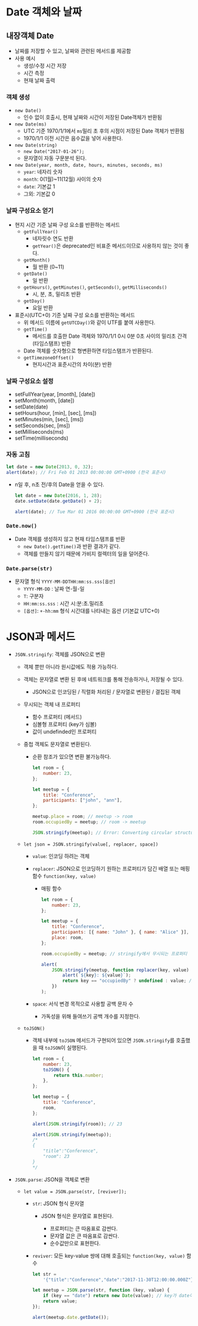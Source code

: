 # Date 객체와 날짜

## 내장객체 Date

-   날짜를 저장할 수 있고, 날짜와 관련된 메서드를 제공함
-   사용 예시
    -   생성/수정 시간 저장
    -   시간 측정
    -   현재 날짜 출력

### 객체 생성

-   `new Date()`
    -   인수 없이 호출시, 현재 날짜와 시간이 저장된 Date객체가 반환됨
-   `new Date(ms)`
    -   UTC 기준 1970/1/1에서 `ms`밀리 초 후의 시점이 저장된 Date 객체가 반환됨
    -   1970/1/1 이전 시간은 음수값을 넣어 사용한다.
-   `new Date(string)`
    -   `new Date("2017-01-26");`
    -   문자열이 자동 구문분석 된다.
-   `new Date(year, month, date, hours, minutes, seconds, ms)`
    -   `year`: 네자리 숫자
    -   `month`: 0(1월)~11(12월) 사이의 숫자
    -   `date`: 기본값 1
    -   그외: 기본값 0

### 날짜 구성요소 얻기

-   현지 시간 기준 날짜 구성 요소를 반환하는 메서드
    -   `getFullYear()`
        -   네자릿수 연도 반환
        -   `getYear()`은 deprecated인 비표준 메서드이므로 사용하지 않는 것이 좋다.
    -   `getMonth()`
        -   월 반환 (0~11)
    -   `getDate()`
        -   일 반환
    -   `getHours()`, `getMinutes()`, `getSeconds()`, `getMilliseconds()`
        -   시, 분, 초, 밀리초 반환
    -   `getDay()`
        -   요일 반환
-   표준시(UTC+0) 기준 날짜 구성 요소를 반환하는 메서드
    -   위 메서드 이름에 `getUTCDay()`와 같이 UTF를 붙여 사용한다.
    -   `getTime()`
        -   메서드를 호출한 Date 객체와 1970/1/1 0시 0분 0초 사이의 밀리초 간격(타임스탬프) 반환
    -   Date 객체를 숫자형으로 형변환하면 타임스탬프가 반환된다.
    -   `getTimezoneOffset()`
        -   현지시간과 표준시간의 차이(분) 반환

### 날짜 구성요소 설정

-   setFullYear(year, [month], [date])
-   setMonth(month, [date])
-   setDate(date)
-   setHours(hour, [min], [sec], [ms])
-   setMinutes(min, [sec], [ms])
-   setSeconds(sec, [ms])
-   setMilliseconds(ms)
-   setTime(milliseconds)

### 자동 고침

```js
let date = new Date(2013, 0, 32);
alert(date); // Fri Feb 01 2013 00:00:00 GMT+0900 (한국 표준시)
```

-   n일 후, n초 전/후의 Date을 얻을 수 있다.

    ```js
    let date = new Date(2016, 1, 28);
    date.setDate(date.getDate() + 2);

    alert(date); // Tue Mar 01 2016 00:00:00 GMT+0900 (한국 표준시)
    ```

### `Date.now()`

-   Date 객체를 생성하지 않고 현재 타임스탬프를 반환
    -   `new Date().getTime()`과 반환 결과가 같다.
    -   객체를 만들지 않기 때문에 가비지 컬렉터의 일을 덜어준다.

### `Date.parse(str)`

-   문자열 형식 `YYYY-MM-DDTHH:mm:ss.sss[옵션]`
    -   `YYYY-MM-DD` : 날짜 연-월-일
    -   `T`: 구분자
    -   `HH:mm:ss.sss` : 시간 시:분:초.밀리초
    -   `[옵션]`: `+-hh:mm` 형식 시간대를 나타내는 옵션 (기본값 UTC+0)

# JSON과 메서드

-   `JSON.stringify`: 객체를 JSON으로 변환

    -   객체 뿐만 아니라 원시값에도 적용 가능하다.
    -   객체는 문자열로 변환 된 후에 네트워크를 통해 전송하거나, 저장될 수 있다.
        -   JSON으로 인코딩된 / 직렬화 처리된 / 문자열로 변환된 / 결집된 객체
    -   무시되는 객체 내 프로퍼티
        -   함수 프로퍼티 (메서드)
        -   심볼형 프로퍼티 (key가 심볼)
        -   값이 undefinded인 프로퍼티
    -   중첩 객체도 문자열로 변환된다.

        -   순환 참조가 있으면 변환 불가능하다.

            ```js
            let room = {
                number: 23,
            };

            let meetup = {
                title: "Conference",
                participants: ["john", "ann"],
            };

            meetup.place = room; // meetup -> room
            room.occupiedBy = meetup; // room -> meetup

            JSON.stringify(meetup); // Error: Converting circular structure to JSON
            ```

    -   `let json = JSON.stringify(value[, replacer, space])`

        -   `value`: 인코딩 하려는 객체
        -   `replacer`: JSON으로 인코딩하기 원하는 프로퍼티가 담긴 배열 또는 매핑 함수 `function(key, value)`

            -   매핑 함수

                ```js
                let room = {
                    number: 23,
                };

                let meetup = {
                    title: "Conference",
                    participants: [{ name: "John" }, { name: "Alice" }],
                    place: room,
                };

                room.occupiedBy = meetup; // stringify에서 무시되는 프로퍼티

                alert(
                    JSON.stringify(meetup, function replacer(key, value) {
                        alert(`${key}: ${value}`);
                        return key == "occupiedBy" ? undefined : value; // undefined를 반환하면 직렬화에 포함시키지 않는다.
                    })
                );
                ```

        -   `space`: 서식 변경 목적으로 사용할 공백 문자 수
            -   가독성을 위해 들여쓰기 공백 개수를 지정한다.

    -   `toJSON()`

        -   객체 내부에 `toJSON` 메서드가 구현되어 있으면 `JSON.stringify`를 호출했을 때 `toJSON`이 실행된다.

            ```js
            let room = {
                number: 23,
                toJSON() {
                    return this.number;
                },
            };

            let meetup = {
                title: "Conference",
                room,
            };

            alert(JSON.stringify(room)); // 23

            alert(JSON.stringify(meetup));
            /*
            {
                "title":"Conference",
                "room": 23
            }
            */
            ```

-   `JSON.parse`: JSON을 객체로 변환

    -   `let value = JSON.parse(str, [reviver]);`

        -   `str`: JSON 형식 문자열

            -   JSON 형식은 문자열로 표현된다.

                -   프로퍼티는 큰 따옴표로 감싼다.
                -   문자열 값은 큰 따옴표로 감싼다.
                -   순수값만으로 표현한다.

        -   `reviver`: 모든 key-value 쌍에 대해 호출되는 `function(key, value)` 함수

            ```js
            let str =
                '{"title":"Conference","date":"2017-11-30T12:00:00.000Z"}';

            let meetup = JSON.parse(str, function (key, value) {
                if (key == "date") return new Date(value); // key가 date이면 Date 객체 반환
                return value;
            });

            alert(meetup.date.getDate());
            ```
